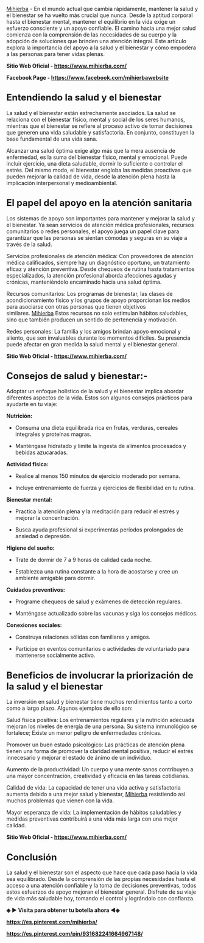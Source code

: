 <p dir="ltr"><a href="https://www.mihierba.com/" target="_blank" rel="nofollow" data-saferedirecturl="https://www.google.com/url?hl=en&amp;q=https://www.mihierba.com/&amp;source=gmail&amp;ust=1735581931706000&amp;usg=AOvVaw2v5CkH5W9UyoHtOe6zDyQY">Mihierba</a>&nbsp;-&nbsp;En el mundo actual que cambia r&aacute;pidamente, mantener la salud y el bienestar se ha vuelto m&aacute;s crucial que nunca. Desde la aptitud corporal hasta el bienestar mental, mantener el equilibrio en la vida exige un esfuerzo consciente y un apoyo confiable. El camino hacia una mejor salud comienza con la comprensi&oacute;n de las necesidades de su cuerpo y la adopci&oacute;n de soluciones que brinden una atenci&oacute;n integral. Este art&iacute;culo explora la importancia del apoyo a la salud y el bienestar y c&oacute;mo empodera a las personas para tener vidas plenas.</p>
<p dir="ltr"><strong>Sitio Web Oficial -&nbsp;<a href="https://www.mihierba.com/" target="_blank" rel="nofollow" data-saferedirecturl="https://www.google.com/url?hl=en&amp;q=https://www.mihierba.com/&amp;source=gmail&amp;ust=1735581931706000&amp;usg=AOvVaw2v5CkH5W9UyoHtOe6zDyQY">https://www.mihierba.com/</a></strong></p>
<p dir="ltr"><strong>Facebook Page -&nbsp;<a href="https://www.facebook.com/mihierbawebsite" target="_blank" rel="nofollow" data-saferedirecturl="https://www.google.com/url?hl=en&amp;q=https://www.facebook.com/mihierbawebsite&amp;source=gmail&amp;ust=1735581931706000&amp;usg=AOvVaw2x0M_AitRT4tiR5BIgquPp">https://www.facebook.com/mihierbawebsite</a></strong></p>
<h2 dir="ltr"><strong><span style="font-size: x-large;">Entendiendo la salud y el bienestar</span></strong></h2>
<p dir="ltr">La salud y el bienestar est&aacute;n estrechamente asociados. La salud se relaciona con el bienestar f&iacute;sico, mental y social de los seres humanos, mientras que el bienestar se refiere al proceso activo de tomar decisiones que generen una vida saludable y satisfactoria. En conjunto, constituyen la base fundamental de una vida sana.</p>
<p dir="ltr">Alcanzar una salud &oacute;ptima exige algo m&aacute;s que la mera ausencia de enfermedad, es la suma del bienestar f&iacute;sico, mental y emocional. Puede incluir ejercicio, una dieta saludable, dormir lo suficiente o controlar el estr&eacute;s. Del mismo modo, el bienestar engloba las medidas proactivas que pueden mejorar la calidad de vida, desde la atenci&oacute;n plena hasta la implicaci&oacute;n interpersonal y medioambiental.</p>
<h2 dir="ltr"><strong><span style="font-size: x-large;">El papel del apoyo en la atenci&oacute;n sanitaria</span></strong></h2>
<p dir="ltr">Los sistemas de apoyo son importantes para mantener y mejorar la salud y el bienestar. Ya sean servicios de atenci&oacute;n m&eacute;dica profesionales, recursos comunitarios o redes personales, el apoyo juega un papel clave para garantizar que las personas se sientan c&oacute;modas y seguras en su viaje a trav&eacute;s de la salud.</p>
<p dir="ltr">Servicios profesionales de atenci&oacute;n m&eacute;dica: Con proveedores de atenci&oacute;n m&eacute;dica calificados, siempre hay un diagn&oacute;stico oportuno, un tratamiento eficaz y atenci&oacute;n preventiva. Desde chequeos de rutina hasta tratamientos especializados, la atenci&oacute;n profesional aborda afecciones agudas y cr&oacute;nicas, manteni&eacute;ndolo encaminado hacia una salud &oacute;ptima.</p>
<p dir="ltr">Recursos comunitarios: Los programas de bienestar, las clases de acondicionamiento f&iacute;sico y los grupos de apoyo proporcionan los medios para asociarse con otras personas que tienen objetivos similares.&nbsp;<a href="https://www.mihierba.com/" target="_blank" rel="nofollow" data-saferedirecturl="https://www.google.com/url?hl=en&amp;q=https://www.mihierba.com/&amp;source=gmail&amp;ust=1735581931706000&amp;usg=AOvVaw2v5CkH5W9UyoHtOe6zDyQY">Mihierba</a>&nbsp;Estos recursos no solo estimulan h&aacute;bitos saludables, sino que tambi&eacute;n producen un sentido de pertenencia y motivaci&oacute;n.</p>
<p dir="ltr">Redes personales: La familia y los amigos brindan apoyo emocional y aliento, que son invaluables durante los momentos dif&iacute;ciles. Su presencia puede afectar en gran medida la salud mental y el bienestar general.</p>
<p dir="ltr"><strong>Sitio Web Oficial -&nbsp;<a href="https://www.mihierba.com/" target="_blank" rel="nofollow" data-saferedirecturl="https://www.google.com/url?hl=en&amp;q=https://www.mihierba.com/&amp;source=gmail&amp;ust=1735581931706000&amp;usg=AOvVaw2v5CkH5W9UyoHtOe6zDyQY">https://www.mihierba.com/</a></strong></p>
<h2 dir="ltr"><strong><span style="font-size: x-large;">Consejos de salud y bienestar:-</span></strong></h2>
<p dir="ltr">Adoptar un enfoque hol&iacute;stico de la salud y el bienestar implica abordar diferentes aspectos de la vida. Estos son algunos consejos pr&aacute;cticos para ayudarte en tu viaje:</p>
<p dir="ltr"><strong>Nutrici&oacute;n:</strong></p>
<ul>
<li dir="ltr">
<p dir="ltr">Consuma una dieta equilibrada rica en frutas, verduras, cereales integrales y prote&iacute;nas magras.</p>
</li>
<li dir="ltr">
<p dir="ltr">Mant&eacute;ngase hidratado y limite la ingesta de alimentos procesados y bebidas azucaradas.</p>
</li>
</ul>
<p dir="ltr"><strong>Actividad f&iacute;sica:</strong></p>
<ul>
<li dir="ltr">
<p dir="ltr">Realice al menos 150 minutos de ejercicio moderado por semana.</p>
</li>
<li dir="ltr">
<p dir="ltr">Incluye entrenamiento de fuerza y ejercicios de flexibilidad en tu rutina.</p>
</li>
</ul>
<p dir="ltr"><strong>Bienestar mental:</strong></p>
<ul>
<li dir="ltr">
<p dir="ltr">Practica la atenci&oacute;n plena y la meditaci&oacute;n para reducir el estr&eacute;s y mejorar la concentraci&oacute;n.</p>
</li>
<li dir="ltr">
<p dir="ltr">Busca ayuda profesional si experimentas per&iacute;odos prolongados de ansiedad o depresi&oacute;n.</p>
</li>
</ul>
<p dir="ltr"><strong>Higiene del sue&ntilde;o:</strong></p>
<ul>
<li dir="ltr">
<p dir="ltr">Trate de dormir de 7 a 9 horas de calidad cada noche.</p>
</li>
<li dir="ltr">
<p dir="ltr">Establezca una rutina constante a la hora de acostarse y cree un ambiente amigable para dormir.</p>
</li>
</ul>
<p dir="ltr"><strong>Cuidados preventivos:</strong></p>
<ul>
<li dir="ltr">
<p dir="ltr">Programe chequeos de salud y ex&aacute;menes de detecci&oacute;n regulares.</p>
</li>
<li dir="ltr">
<p dir="ltr">Mant&eacute;ngase actualizado sobre las vacunas y siga los consejos m&eacute;dicos.</p>
</li>
</ul>
<p dir="ltr"><strong>Conexiones sociales:</strong></p>
<ul>
<li dir="ltr">
<p dir="ltr">Construya relaciones s&oacute;lidas con familiares y amigos.</p>
</li>
<li dir="ltr">
<p dir="ltr">Participe en eventos comunitarios o actividades de voluntariado para mantenerse socialmente activo.</p>
</li>
</ul>
<h2 dir="ltr"><strong><span style="font-size: x-large;">Beneficios de involucrar la priorizaci&oacute;n de la salud y el bienestar</span></strong></h2>
<p dir="ltr">La inversi&oacute;n en salud y bienestar tiene muchos rendimientos tanto a corto como a largo plazo. Algunos ejemplos de ello son:</p>
<p dir="ltr">Salud f&iacute;sica positiva: Los entrenamientos regulares y la nutrici&oacute;n adecuada mejoran los niveles de energ&iacute;a de una persona. Su sistema inmunol&oacute;gico se fortalece; Existe un menor peligro de enfermedades cr&oacute;nicas.</p>
<p dir="ltr">Promover un buen estado psicol&oacute;gico: Las pr&aacute;cticas de atenci&oacute;n plena tienen una forma de promover la claridad mental positiva, reducir el estr&eacute;s innecesario y mejorar el estado de &aacute;nimo de un individuo.</p>
<p dir="ltr">Aumento de la productividad: Un cuerpo y una mente sanos contribuyen a una mayor concentraci&oacute;n, creatividad y eficacia en las tareas cotidianas.</p>
<p dir="ltr">Calidad de vida: La capacidad de tener una vida activa y satisfactoria aumenta debido a una mejor salud y bienestar,&nbsp;<a href="https://www.mihierba.com/" target="_blank" rel="nofollow" data-saferedirecturl="https://www.google.com/url?hl=en&amp;q=https://www.mihierba.com/&amp;source=gmail&amp;ust=1735581931707000&amp;usg=AOvVaw0JukdWfpQgOymDtvJQQDl2">Mihierba</a>&nbsp;resistiendo as&iacute; muchos problemas que vienen con la vida.</p>
<p dir="ltr">Mayor esperanza de vida: La implementaci&oacute;n de h&aacute;bitos saludables y medidas preventivas contribuir&aacute; a una vida m&aacute;s larga con una mejor calidad.</p>
<p dir="ltr"><strong>Sitio Web Oficial -&nbsp;<a href="https://www.mihierba.com/" target="_blank" rel="nofollow" data-saferedirecturl="https://www.google.com/url?hl=en&amp;q=https://www.mihierba.com/&amp;source=gmail&amp;ust=1735581931707000&amp;usg=AOvVaw0JukdWfpQgOymDtvJQQDl2">https://www.mihierba.com/</a></strong></p>
<h2 dir="ltr"><strong><span style="font-size: x-large;">Conclusi&oacute;n</span></strong></h2>
<p dir="ltr">La salud y el bienestar son el aspecto que hace que cada paso hacia la vida sea equilibrado. Desde la comprensi&oacute;n de las propias necesidades hasta el acceso a una atenci&oacute;n confiable y la toma de decisiones preventivas, todos estos esfuerzos de apoyo mejoran el bienestar general. Disfrute de su viaje de vida m&aacute;s saludable hoy, tomando el control y logr&aacute;ndolo con confianza.</p>
<p dir="ltr"><strong>◈ ► Visita para obtener tu botella ahora ◄◈</strong></p>
<p dir="ltr"><strong><a href="https://es.pinterest.com/mihierba/" target="_blank" rel="nofollow" data-saferedirecturl="https://www.google.com/url?hl=en&amp;q=https://es.pinterest.com/mihierba/&amp;source=gmail&amp;ust=1735581931707000&amp;usg=AOvVaw3tFL7RJ8WuDBkD0mtCIPPF">https://es.pinterest.com/mihierba/</a></strong></p>
<p dir="ltr"><strong><a href="https://es.pinterest.com/pin/931682241664967148/" target="_blank" rel="nofollow" data-saferedirecturl="https://www.google.com/url?hl=en&amp;q=https://es.pinterest.com/pin/931682241664967148/&amp;source=gmail&amp;ust=1735581931707000&amp;usg=AOvVaw1IVmcBTmiPN6rO50wJ3FYD">https://es.pinterest.com/pin/931682241664967148/</a></strong></p>
<p dir="ltr">&nbsp;</p>
